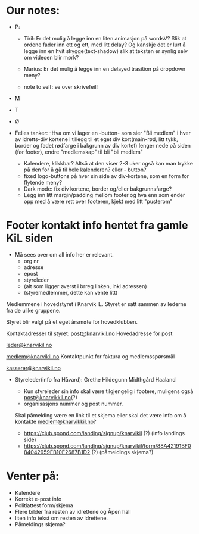# Our notes:

- P:
    - Tiril: Er det mulig å legge inn en liten animasjon på wordsV? Slik at ordene fader inn ett og ett, med litt delay? Og kanskje det er lurt å legge inn en hvit skygge(text-shadow) slik at teksten er synlig selv om videoen blir mørk?

    - Marius: Er det mulig å legge inn en delayed trasition på dropdown meny?

    - note to self: se over skrivefeil!






- M 




- T




- Ø 



- Felles tanker: 
    -Hva om vi lager en -button- som sier "Bli medlem" i hver av idretts-div kortene i tillegg til et eget div kort(main-rød, litt tykk, border og fadet rødfarge i bakgrunn av div kortet) lenger nede på siden (før footer), endre "medlemskap" til bli "bli medlem"
    - Kalendere, klikkbar? Altså at den viser 2-3 uker også kan man trykke på den for å gå til hele kalenderen? eller - button? 
    - fixed logo-buttons på hver sin side av div-kortene, som en form for flytende meny?
    - Dark mode: fix div kortene, border og/eller bakgrunnsfarge?
    - Legg inn litt margin/padding mellom footer og hva enn som ender opp med å være rett over footeren, kjekt med litt "pusterom"

# Footer kontakt info hentet fra gamle KiL siden
- Må sees over om all info her er relevant.
    - org nr
    - adresse
    - epost
    - styreleder
    - (alt som ligger øverst i brreg linken, inkl adressen)
    - (styremedlemmer, dette kan vente litt)



Medlemmene i hovedstyret i Knarvik IL.
Styret er satt sammen av lederne fra de ulike gruppene.

Styret blir valgt på et eget årsmøte for hovedklubben.

Kontaktadresser til styret:
post@knarvikil.no    Hovedadresse for post

leder@knarvikil.no

medlem@knarvikil.no    Kontaktpunkt for faktura og medlemsspørsmål

kasserer@knarvikil.no   

- Styreleder(info fra Håvard): Grethe Hildegunn Midthgård Haaland
    - Kun styreleder sin info skal være tilgjengelig i footere, muligens også post@knarvikkil.no(?)
    - organisasjons nummer og post nummer.

    Skal påmelding være en link til et skjema eller skal det være info om å kontakte medlem@knarvikkil.no?
    - https://club.spond.com/landing/signup/knarvikil (?) (info landings side)
    - https://club.spond.com/landing/signup/knarvikil/form/88A42191BF084042959FB10E2687B1D2 (?) (påmeldings skjema?)




# Venter på:
- Kalendere
- Korrekt e-post info
- Politiattest form/skjema
- Flere bilder fra resten av idrettene og Åpen hall
- liten info tekst om resten av idrettene.
- Påmeldings skjema?